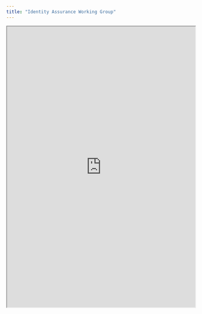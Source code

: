 ```yaml
---
title: "Identity Assurance Working Group"
---
```



<iframe height="750" width="100%" src="https://ewelton.github.io/ktest/wiki.html#Identity%20Assurance%20Working%20Group"></iframe>

